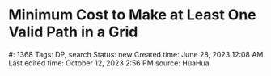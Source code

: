 # Minimum Cost to Make at Least One Valid Path in a Grid

#: 1368
Tags: DP, search
Status: new
Created time: June 28, 2023 12:08 AM
Last edited time: October 12, 2023 2:56 PM
source: HuaHua